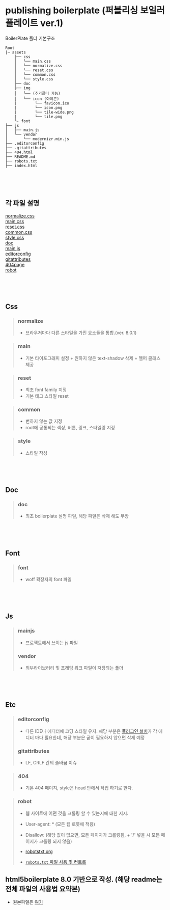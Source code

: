 # publishing boilerplate (퍼블리싱 보일러플레이트 ver.1)

BoilerPlate 폴더 기본구조

```
Root
|─ assets
    ├── css
    │   └── main.css
    │   └── normalize.css
    │   └── reset.css
    │   └── common.css
    │   └── style.css
    ├── doc
    ├── img
    │   └── (추가폴더 가능)
    │   └── icon (아이콘)
    |        └── favicon.ico
    |        └── icon.png
    |        └── tile-wide.png
    |        └── tile.png
    └- font
├── js
│   ├── main.js
│   └── vendor
│       └── modernizr.min.js
├── .editorconfig
├── .gitattributes
├── 404.html
├── README.md
├── robots.txt
├── index.html
```

<br/>
<br/>
<br/>

## 각 파일 설명

[normalize.css](#normalize) <br/>
[main.css](#normalize) <br/>
[reset.css](#reset) <br/>
[common.css](#common) <br/>
[style.css](#style) <br/>
[doc](#doc) <br/>
[main.js](#mainjs) <br/>
[editorconfig](#editorconfig) <br/>
[gitattributes](#gitattributes) <br/>
[404page](#404) <br/>
[robot](#robot) <br/>

<br/>
<br/>
<br/>

## Css

> ### normalize
>
> - 브라우저마다 다른 스타일을 가진 요소들을 통합.(ver. 8.0.1)

> ### main
>
> - 기본 타이포그래피 설정 + 원하지 않은 text-shadow 삭제 + 헬퍼 클래스 제공

> ### reset
>
> - 최초 font family 지정
> - 기본 태그 스타일 reset

> ### common
>
> - 변하지 않는 값 지정
> - root에 공통되는 색상, 버튼, 링크, 스타일링 지정

> ### style
>
> - 스타일 작성

<br/>
<br/>
<br/>

## Doc

> ### doc
>
> - 최초 boilerplate 설명 파일, 해당 파일은 삭제 해도 무방

<br/>
<br/>
<br/>

## Font

> ### font
>
> - woff 확장자의 font 파일

<br/>
<br/>
<br/>

## Js

> ### mainjs
>
> - 프로젝트에서 쓰이는 js 파일
>
> ### vendor
>
> - 외부라이브러리 및 프레임 워크 파일이 저장되는 폴더

<br/>
<br/>
<br/>

## Etc

> ### editorconfig
>
> - 다른 IDE나 에디터에 코딩 스타일 유지. 해당 부분은 [플러그인 설치](https://editorconfig.org/#download)가 각 에디터 마다 필요한데, 해당 부분은 굳이 필요하지 않으면 삭제 예정
>
> ### gitattributes
>
> - LF, CRLF 간의 줄바꿈 이슈

> ### 404
>
> - 기본 404 페이지, style은 head 안에서 작업 하기로 한다.

> ### robot
>
> - 웹 사이트에 어떤 것을 크롤링 할 수 있는지에 대한 지시.
> - User-agent: \* (모든 웹 로봇에 적용)
> - Disallow: (해당 값이 없으면, 모든 페이지가 크롤링됨, + '/' 넣을 시 모든 페이지가 크롤링 되지 않음)
>
> - [robotstxt.org](https://www.robotstxt.org/)
> - [ `robots.txt` 파일 사용 및 컨트롤](https://developers.google.com/search/reference/robots_txt)

## html5boilerplate 8.0 기반으로 작성. (해당 readme는 전체 파일의 사용법 요약본)

- 원본파일은 [여기](https://github.com/h5bp/html5-boilerplate#quick-start)
